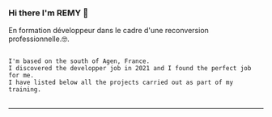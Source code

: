 
### Hi there I'm REMY 👋

En formation développeur dans le cadre d'une reconversion professionnelle.🤓.


<div snippet-clipboard-content position-relative overflow-auto>
<pre>
<code>
I'm based on the south of Agen, France.
I discovered the developper job in 2021 and I found the perfect job for me. 
I have listed below all the projects carried out as part of my training.
</code>
</pre>
</div>
<hr>




</div



